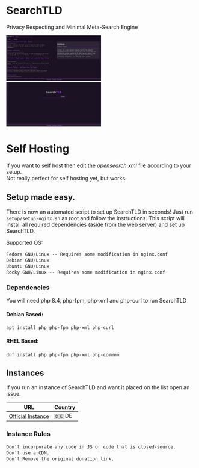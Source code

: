 # SearchTLD
Privacy Respecting and Minimal Meta-Search Engine

<img src="scr1.png" style="max-height: 50%; max-width: 50%;">
<img src="scr2.png" style="max-height: 50%; max-width: 50%;">

# Self Hosting
If you want to self host then edit the *opensearch.xml* file according to your setup. <br/>
Not really perfect for self hosting yet, but works.

## Setup made easy.
There is now an automated script to set up SearchTLD in seconds!
Just run ``setup/setup-nginx.sh`` as root and follow the instructions.
This script will install all required dependencies (aside from the web server)
and set up SearchTLD.

Supported OS:

```
Fedora GNU/Linux -- Requires some modification in nginx.conf
Debian GNU/Linux
Ubuntu GNU/Linux
Rocky GNU/Linux -- Requires some modification in nginx.conf
```

### Dependencies
You will need php 8.4, php-fpm, php-xml and php-curl to run SearchTLD

#### Debian Based:
```
apt install php php-fpm php-xml php-curl
```
#### RHEL Based:
```
dnf install php php-fpm php-xml php-common
```

## Instances

If you run an instance of SearchTLD and want it placed on the list open an issue.

| URL | Country |
| --- | --- |
| [Official Instance](https://search.schizo.gr) | 🇩🇪 DE |

### Instance Rules
```
Don't incorporate any code in JS or code that is closed-source.
Don't use a CDN.
Don't Remove the original donation link.
```
